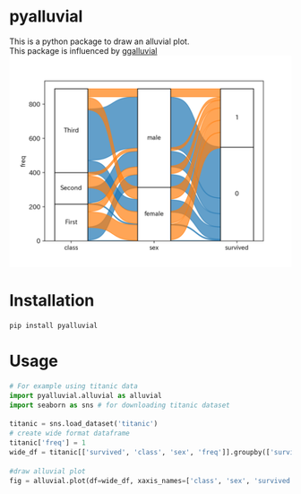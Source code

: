 # pyalluvial
This is a python package to draw an alluvial plot.  
This package is influenced by [ggalluvial](https://cran.r-project.org/web/packages/ggalluvial/vignettes/ggalluvial.html)  
![Example](./image/example.png)
# Installation
```
pip install pyalluvial
```
# Usage
```python
# For example using titanic data
import pyalluvial.alluvial as alluvial
import seaborn as sns # for downloading titanic dataset

titanic = sns.load_dataset('titanic')
# create wide format dataframe
titanic['freq'] = 1
wide_df = titanic[['survived', 'class', 'sex', 'freq']].groupby(['survived', 'class', 'sex'], as_index=False).sum()

#draw alluvial plot
fig = alluvial.plot(df=wide_df, xaxis_names=['class', 'sex', 'survived'], y_name='freq', alluvium='survived')
```
